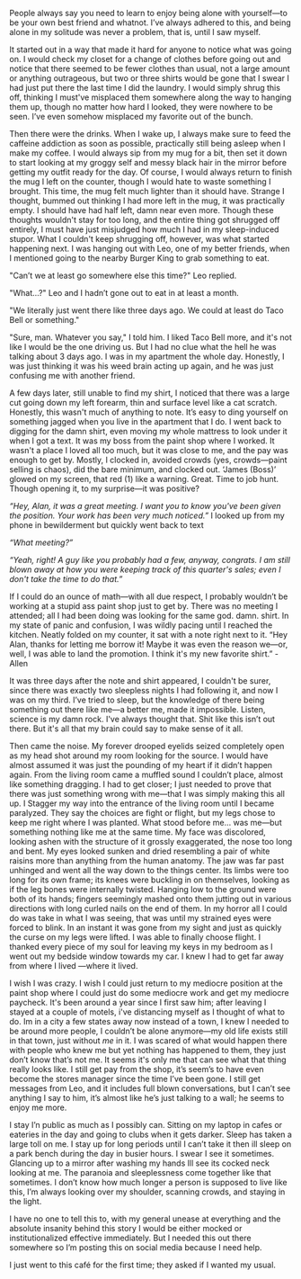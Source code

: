 People always say you need to learn to enjoy being alone with yourself—to be your own best friend and whatnot. I’ve always adhered to this, and being alone in my solitude was never a problem, that is, until I saw myself.

It started out in a way that made it hard for anyone to notice what was going on. I would check my closet for a change of clothes before going out and notice that there seemed to be fewer clothes than usual, not a large amount or anything outrageous, but two or three shirts would be gone that I swear I had just put there the last time I did the laundry. I would simply shrug this off, thinking I must've misplaced them somewhere along the way to hanging them up, though no matter how hard I looked, they were nowhere to be seen. I’ve even somehow misplaced my favorite out of the bunch. 

Then there were the drinks. When I wake up, I always make sure to feed the caffeine addiction as soon as possible, practically still being asleep when I make my coffee. I would always sip from my mug for a bit, then set it down to start looking at my groggy self and messy black hair in the mirror before getting my outfit ready for the day. Of course, I would always return to finish the mug I left on the counter, though I would hate to waste something I brought. This time, the mug felt much lighter than it should have. Strange I thought, bummed out thinking I had more left in the mug, it was practically empty. I should have had half left, damn near even more. Though these thoughts wouldn't stay for too long, and the entire thing got shrugged off entirely, I must have just misjudged how much I had in my sleep-induced stupor. What I couldn't keep shrugging off, however, was what started happening next. 
I was hanging out with Leo, one of my better friends, when I mentioned going to the nearby Burger King to grab something to eat.  

"Can’t we at least go somewhere else this time?" Leo replied. 

"What...?" Leo and I hadn’t gone out to eat in at least a month. 

"We literally just went there like three days ago. We could at least do Taco Bell or something." 

"Sure, man. Whatever you say," I told him. I liked Taco Bell more, and it's not like I would be the one driving us. But I had no clue what the hell he was talking about 3 days ago. I was in my apartment the whole day. Honestly, I was just thinking it was his weed brain acting up again, and he was just confusing me with another friend.  

A few days later, still unable to find my shirt, I noticed that there was a large cut going down my left forearm, thin and surface level like a cat scratch. Honestly, this wasn't much of anything to note. It’s easy to ding yourself on something jagged when you live in the apartment that I do. I went back to digging for the damn shirt, even moving my whole mattress to look under it when I got a text. It was my boss from the paint shop where I worked. It wasn't a place I loved all too much, but it was close to me, and the pay was enough to get by. Mostly, I clocked in, avoided crowds (yes, crowds—paint selling is chaos), did the bare minimum, and clocked out. ‘James (Boss)’ glowed on my screen, that red (1) like a warning. Great. Time to job hunt. Though opening it, to my surprise—it was positive? 

*“Hey, Alan, it was a great meeting. I want you to know you've been given the position. Your work has been very much noticed.”* I looked up from my phone in bewilderment but quickly went back to text  

*“What meeting?”*

*“Yeah, right! A guy like you probably had a few, anyway, congrats. I am still blown away at how you were keeping track of this quarter's sales; even I don't take the time to do that.”*

If I could do an ounce of math—with all due respect, I probably wouldn’t be working at a stupid ass paint shop just to get by. There was no meeting I attended; all I had been doing was looking for the same god. damn. shirt. 
In my state of panic and confusion, I was wildly pacing until I reached the kitchen. Neatly folded on my counter, it sat with a note right next to it. “Hey Alan, thanks for letting me borrow it! Maybe it was even the reason we—or, well, I was able to land the promotion. I think it's my new favorite shirt.” -Allen

It was three days after the note and shirt appeared, I couldn't be surer, since there was exactly two sleepless nights I had following it, and now I was on my third.  I’ve tried to sleep, but the knowledge of there being something out there like me—a better me, made it impossible. Listen, science is my damn rock. I've always thought that. Shit like this isn’t out there. But it's all that my brain could say to make sense of it all. 

Then came the noise. My forever drooped eyelids seized completely open as my head shot around my room looking for the source. I would have almost assumed it was just the pounding of my heart if it didn’t happen again. From the living room came a muffled sound I couldn’t place, almost like something dragging. I had to get closer; I just needed to prove that there was just something wrong with me—that I was simply making this all up. I Stagger my way into the entrance of the living room until I became paralyzed. They say the choices are fight or flight, but my legs chose to keep me right where I was planted. What stood before me… was me—but something nothing like me at the same time. My face was discolored, looking ashen with the structure of it grossly exaggerated, the nose too long and bent. My eyes looked sunken and dried resembling a pair of white raisins more than anything from the human anatomy. The jaw was far past unhinged and went all the way down to the things center. Its limbs were too long for its own frame; its knees were buckling in on themselves, looking as if the leg bones were internally twisted. Hanging low to the ground were both of its hands; fingers seemingly mashed onto them jutting out in various directions with long curled nails on the end of them. In my horror all I could do was take in what I was seeing, that was until my strained eyes were forced to blink. In an instant it was gone from my sight and just as quickly the curse on my legs were lifted. I was able to finally choose flight. I thanked every piece of my soul for leaving my keys in my bedroom as I went out my bedside window towards my car. I knew I had to get far away from where I lived —where it lived.

I wish I was crazy. I wish I could just return to my mediocre position at the paint shop where I could just do some mediocre work and get my mediocre paycheck. It's been around a year since I first saw him; after leaving I stayed at a couple of motels, i've distancing myself as I thought of what to do. Im in a city a few states away now instead of a town, I knew I needed to be around more people, I couldn’t be alone anymore—my old life exists still in that town, just without *me* in it. I was scared of what would happen there with people who knew me but yet nothing has happened to them, they just don’t know that’s not me. It seems it's only me that can see what that thing really looks like. I still get pay from the shop, it’s seem’s to have even become the stores manager since the time I’ve been gone. I still get messages from Leo, and it includes full blown conversations, but I can’t see anything I say to him, it’s almost like he’s just talking to a wall; he seems to enjoy me more.

I stay I’n public as much as I possibly can. Sitting on my laptop in cafes or eateries in the day and going to clubs when it gets darker. Sleep has taken a large toll on me. I stay up for long periods until I can’t take it then ill sleep on a park bench during the day in busier hours. I swear I see it sometimes. Glancing up to a mirror after washing my hands Ill see its cocked neck looking at me. The paranoia and sleeplessness come together like that sometimes. I don’t know how much longer a person is supposed to live like this, I’m always looking over my shoulder, scanning crowds, and staying in the light.

 I have no one to tell this to, with my general unease at everything and the absolute insanity behind this story I would be either mocked or institutionalized effective immediately. But I needed this out there somewhere so I’m posting this on social media because I need help.


 I just went to this café for the first time; they asked if I wanted my usual.

